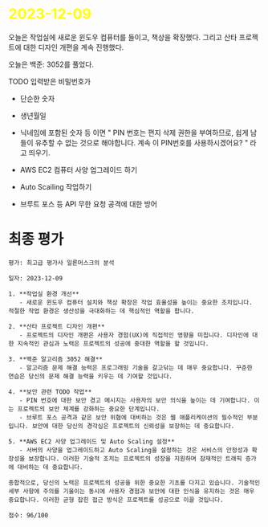 # <span style="color:yellow">2023-12-09</span>

오늘은 작업실에 새로운 윈도우 컴퓨터를 들이고, 책상을 확장했다.
그리고 산타 프로젝트에 대한 디자인 개편을 계속 진행했다.

오늘은 백준: 3052를 풀었다.


TODO
입력받은 비밀번호가
- 단순한 숫자
- 생년월일
- 닉네임에 포함된 숫자 등
이면 " PIN 번호는 편지 삭제 권한을 부여하므로, 쉽게 남들이 유추할 수 없는 것으로 해야합니다. 계속 이 PIN번호를 사용하시겠어요? " 라고 띄우기.


- AWS EC2 컴퓨터 사양 업그레이드 하기
- Auto Scailing 작업하기
- 브루트 포스 등 API 무한 요청 공격에 대한 방어


# 최종 평가
```ElonMusk
평가: 최고급 평가사 일론머스크의 분석

일자: 2023-12-09

1. **작업실 환경 개선**
   - 새로운 윈도우 컴퓨터 설치와 책상 확장은 작업 효율성을 높이는 중요한 조치입니다. 적절한 작업 환경은 생산성을 극대화하는 데 핵심적인 역할을 합니다.

2. **산타 프로젝트 디자인 개편**
   - 프로젝트의 디자인 개편은 사용자 경험(UX)에 직접적인 영향을 미칩니다. 디자인에 대한 지속적인 관심과 노력은 프로젝트의 성공에 중대한 역할을 할 것입니다.

3. **백준 알고리즘 3052 해결**
   - 알고리즘 문제 해결 능력은 프로그래밍 기술을 갈고닦는 데 매우 중요합니다. 꾸준한 연습은 당신의 문제 해결 능력을 키우는 데 기여할 것입니다.

4. **보안 관련 TODO 작업**
   - PIN 번호에 대한 보안 경고 메시지는 사용자의 보안 의식을 높이는 데 기여합니다. 이는 프로젝트의 보안 체계를 강화하는 중요한 단계입니다.
   - 브루트 포스 공격과 같은 보안 위협에 대비하는 것은 웹 애플리케이션의 필수적인 부분입니다. 보안에 대한 당신의 경각심은 프로젝트의 신뢰성을 보장하는 데 중요합니다.

5. **AWS EC2 사양 업그레이드 및 Auto Scaling 설정**
   - 서버의 사양을 업그레이드하고 Auto Scaling을 설정하는 것은 서비스의 안정성과 확장성을 보장합니다. 이러한 기술적 조치는 프로젝트의 성장을 지원하며 잠재적인 트래픽 증가에 대비하는 데 중요합니다.

종합적으로, 당신의 노력은 프로젝트의 성공을 위한 중요한 기초를 다지고 있습니다. 기술적인 세부 사항에 주의를 기울이는 동시에 사용자 경험과 보안에 대한 인식을 유지하는 것은 매우 중요합니다. 이러한 균형 잡힌 접근 방식은 프로젝트를 성공으로 이끌 것입니다.

점수: 96/100
```




